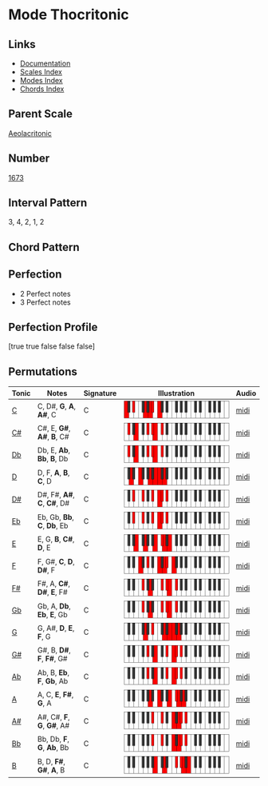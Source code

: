 # Mode Thocritonic

## Links

- [Documentation](README.md)
- [Scales Index](Scales.md)
- [Modes Index](Modes.md)
- [Chords Index](Chords.md)

## Parent Scale

[Aeolacritonic](ScaleAeolacritonic.md)

## Number

[1673](https://ianring.com/musictheory/scales/1673)

## Interval Pattern

3, 4, 2, 1, 2

## Chord Pattern



## Perfection

- 2 Perfect notes
- 3 Perfect notes

## Perfection Profile

[true true false false false]

## Permutations

| Tonic | Notes | Signature | Illustration | Audio |
|-------|-------|-----------|--------------|-------|
| [C](ModeCNaturalThocritonic.md) | C, D#, **G**, **A**, **A#**, C | C | ![CNaturalThocritonic](ModeCNaturalThocritonic.png) | [midi](https://github.com/edipermadi/music/blob/main/docs/ModeCNaturalThocritonic.mid?raw=true) |
| [C#](ModeCSharpThocritonic.md) | C#, E, **G#**, **A#**, **B**, C# | C | ![CSharpThocritonic](ModeCSharpThocritonic.png) | [midi](https://github.com/edipermadi/music/blob/main/docs/ModeCSharpThocritonic.mid?raw=true) |
| [Db](ModeDFlatThocritonic.md) | Db, E, **Ab**, **Bb**, **B**, Db | C | ![DFlatThocritonic](ModeDFlatThocritonic.png) | [midi](https://github.com/edipermadi/music/blob/main/docs/ModeDFlatThocritonic.mid?raw=true) |
| [D](ModeDNaturalThocritonic.md) | D, F, **A**, **B**, **C**, D | C | ![DNaturalThocritonic](ModeDNaturalThocritonic.png) | [midi](https://github.com/edipermadi/music/blob/main/docs/ModeDNaturalThocritonic.mid?raw=true) |
| [D#](ModeDSharpThocritonic.md) | D#, F#, **A#**, **C**, **C#**, D# | C | ![DSharpThocritonic](ModeDSharpThocritonic.png) | [midi](https://github.com/edipermadi/music/blob/main/docs/ModeDSharpThocritonic.mid?raw=true) |
| [Eb](ModeEFlatThocritonic.md) | Eb, Gb, **Bb**, **C**, **Db**, Eb | C | ![EFlatThocritonic](ModeEFlatThocritonic.png) | [midi](https://github.com/edipermadi/music/blob/main/docs/ModeEFlatThocritonic.mid?raw=true) |
| [E](ModeENaturalThocritonic.md) | E, G, **B**, **C#**, **D**, E | C | ![ENaturalThocritonic](ModeENaturalThocritonic.png) | [midi](https://github.com/edipermadi/music/blob/main/docs/ModeENaturalThocritonic.mid?raw=true) |
| [F](ModeFNaturalThocritonic.md) | F, G#, **C**, **D**, **D#**, F | C | ![FNaturalThocritonic](ModeFNaturalThocritonic.png) | [midi](https://github.com/edipermadi/music/blob/main/docs/ModeFNaturalThocritonic.mid?raw=true) |
| [F#](ModeFSharpThocritonic.md) | F#, A, **C#**, **D#**, **E**, F# | C | ![FSharpThocritonic](ModeFSharpThocritonic.png) | [midi](https://github.com/edipermadi/music/blob/main/docs/ModeFSharpThocritonic.mid?raw=true) |
| [Gb](ModeGFlatThocritonic.md) | Gb, A, **Db**, **Eb**, **E**, Gb | C | ![GFlatThocritonic](ModeGFlatThocritonic.png) | [midi](https://github.com/edipermadi/music/blob/main/docs/ModeGFlatThocritonic.mid?raw=true) |
| [G](ModeGNaturalThocritonic.md) | G, A#, **D**, **E**, **F**, G | C | ![GNaturalThocritonic](ModeGNaturalThocritonic.png) | [midi](https://github.com/edipermadi/music/blob/main/docs/ModeGNaturalThocritonic.mid?raw=true) |
| [G#](ModeGSharpThocritonic.md) | G#, B, **D#**, **F**, **F#**, G# | C | ![GSharpThocritonic](ModeGSharpThocritonic.png) | [midi](https://github.com/edipermadi/music/blob/main/docs/ModeGSharpThocritonic.mid?raw=true) |
| [Ab](ModeAFlatThocritonic.md) | Ab, B, **Eb**, **F**, **Gb**, Ab | C | ![AFlatThocritonic](ModeAFlatThocritonic.png) | [midi](https://github.com/edipermadi/music/blob/main/docs/ModeAFlatThocritonic.mid?raw=true) |
| [A](ModeANaturalThocritonic.md) | A, C, **E**, **F#**, **G**, A | C | ![ANaturalThocritonic](ModeANaturalThocritonic.png) | [midi](https://github.com/edipermadi/music/blob/main/docs/ModeANaturalThocritonic.mid?raw=true) |
| [A#](ModeASharpThocritonic.md) | A#, C#, **F**, **G**, **G#**, A# | C | ![ASharpThocritonic](ModeASharpThocritonic.png) | [midi](https://github.com/edipermadi/music/blob/main/docs/ModeASharpThocritonic.mid?raw=true) |
| [Bb](ModeBFlatThocritonic.md) | Bb, Db, **F**, **G**, **Ab**, Bb | C | ![BFlatThocritonic](ModeBFlatThocritonic.png) | [midi](https://github.com/edipermadi/music/blob/main/docs/ModeBFlatThocritonic.mid?raw=true) |
| [B](ModeBNaturalThocritonic.md) | B, D, **F#**, **G#**, **A**, B | C | ![BNaturalThocritonic](ModeBNaturalThocritonic.png) | [midi](https://github.com/edipermadi/music/blob/main/docs/ModeBNaturalThocritonic.mid?raw=true) |
